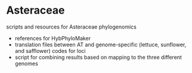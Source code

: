 # Asteraceae
scripts and resources for Asteraceae phylogenomics

- references for HybPhyloMaker
- translation files between AT and genome-specific (lettuce, sunflower, and safflower) codes for loci
- script for combining results based on mapping to the three different genomes

